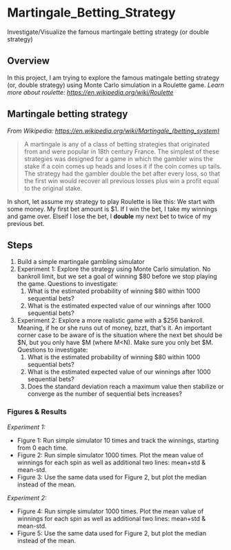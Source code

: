# Martingale_Betting_Strategy
Investigate/Visualize the famous martingale betting strategy (or double strategy)

## Overview
In this project, I am trying to explore the famous matingale betting strategy (or, double strategy) using Monte Carlo simulation in a Roulette game. *Learn more about roulette: https://en.wikipedia.org/wiki/Roulette*

## Martingale betting strategy
*From Wikipedia: https://en.wikipedia.org/wiki/Martingale_(betting_system)*
> A martingale is any of a class of betting strategies that originated from and were popular in 18th century France. The simplest of these strategies was designed for a game in which the gambler wins the stake if a coin comes up heads and loses it if the coin comes up tails. The strategy had the gambler double the bet after every loss, so that the first win would recover all previous losses plus win a profit equal to the original stake.

In short, let assume my strategy to play Roulette is like this: We start with some money. My first bet amount is $1. If I win the bet, I take my winnings and game over. Elseif I lose the bet, I **double** my next bet to twice of my previous bet. 

## Steps
1. Build a simple martingale gambling simulator
2. Experiment 1: Explore the strategy using Monte Carlo simulation. No bankroll limit, but we set a goal of winning $80 before we stop playing the game. Questions to investigate: 
   1. What is the estimated probability of winning $80 within 1000 sequential bets?
   2. What is the estimated expected value of our winnings after 1000 sequential bets?
3. Experiment 2: Explore a more realistic game with a $256 bankroll. Meaning, if he or she runs out of money, bzzt, that's it. An important corner case to be aware of is the situation where the next bet should be $N, but you only have $M (where M<N). Make sure you only bet $M. Questions to investigate: 
   1. What is the estimated probability of winning $80 within 1000 sequential bets?
   2. What is the estimated expected value of our winnings after 1000 sequential bets?
   3. Does the standard deviation reach a maximum value then stabilize or converge as the number of sequential bets increases?

### Figures & Results
*Experiment 1:*
- Figure 1: Run simple simulator 10 times and track the winnings, starting from 0 each time.
- Figure 2: Run simple simulator 1000 times. Plot the mean value of winnings for each spin as well as additional two lines: mean+std & mean-std.
- Figure 3: Use the same data used for Figure 2, but plot the median instead of the mean.

*Experiment 2:*
- Figure 4: Run simple simulator 1000 times. Plot the mean value of winnings for each spin as well as additional two lines: mean+std & mean-std.
- Figure 5: Use the same data used for Figure 2, but plot the median instead of the mean.


